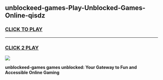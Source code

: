 
## unblockeed-games-Play-Unblocked-Games-Online-qisdz
<h3>
<a href="https://premium76.site?title=unblockeed-games&ref=25A">CLICK TO PLAY</a></h3>
<hr>

<h3>
<a href="https://premium76.site?title=unblockeed-games&ref=25A">CLICK 2 PLAY</a>
  
</h3>

<a href="https://premium76.site?title=unblockeed-games&ref=25A"><img src="https://clearcache.store/games.png"></a>


**unblockeed-games games unblocked: Your Gateway to Fun and Accessible Online Gaming**
